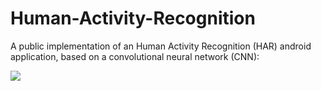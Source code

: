 # Human-Activity-Recognition
A public implementation of an Human Activity Recognition (HAR) android application, based on a convolutional neural network (CNN):

![](android-har.gif)
